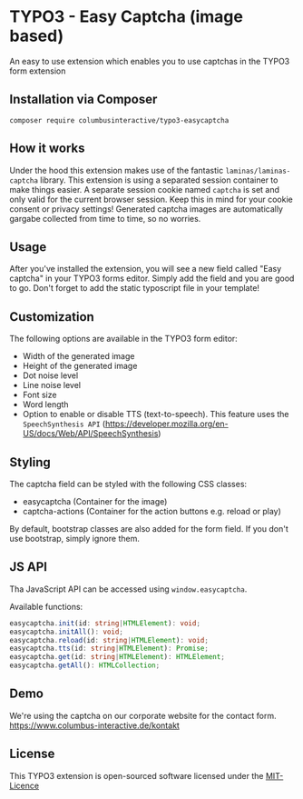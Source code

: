 # TYPO3 - Easy Captcha (image based)
An easy to use extension which enables you to use captchas in the TYPO3 form extension

## Installation via Composer
```shell
composer require columbusinteractive/typo3-easycaptcha
```

## How it works
Under the hood this extension makes use of the fantastic ``laminas/laminas-captcha`` library. This extension
is using a separated session container to make things easier. A separate session cookie named ``captcha`` is set 
and only valid for the current browser session. Keep this in mind for your cookie consent or privacy settings!
Generated captcha images are automatically gargabe collected from time to time, so no worries.

## Usage
After you've installed the extension, you will see a new field called "Easy captcha" in your TYPO3 forms editor. 
Simply add the field and you are good to go. Don't forget to add the static typoscript file in your template!

## Customization
The following options are available in the TYPO3 form editor:
* Width of the generated image
* Height of the generated image
* Dot noise level
* Line noise level
* Font size
* Word length
* Option to enable or disable TTS (text-to-speech). This feature uses the ``SpeechSynthesis API`` 
(https://developer.mozilla.org/en-US/docs/Web/API/SpeechSynthesis)

## Styling
The captcha field can be styled with the following CSS classes:
* easycaptcha (Container for the image)
* captcha-actions (Container for the action buttons e.g. reload or play)

By default, bootstrap classes are also added for the form field. If you don't use bootstrap, simply ignore them.

## JS API
Tha JavaScript API can be accessed using `window.easycaptcha`.

Available functions:
```ts
easycaptcha.init(id: string|HTMLElement): void;
easycaptcha.initAll(): void;
easycaptcha.reload(id: string|HTMLElement): void;
easycaptcha.tts(id: string|HTMLElement): Promise;
easycaptcha.get(id: string|HTMLElement): HTMLElement;
easycaptcha.getAll(): HTMLCollection;
```

## Demo
We're using the captcha on our corporate website  for the contact form.  
https://www.columbus-interactive.de/kontakt

## License
This TYPO3 extension is open-sourced software licensed under the [MIT-Licence](https://github.com/columbusinteractive/typo3-easycaptcha/blob/master/LICENSE)
